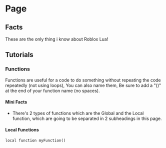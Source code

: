 # Page
## Facts
These are the only thing i know about Roblox Lua!
## Tutorials
### Functions
Functions are useful for a code to do something without repeating the code repeatedly (not using loops), You can also name them, Be sure to add a "()" at the end of your function name (no spaces).
#### Mini Facts
- There's 2 types of functions which are the Global and the Local function, which are going to be separated in 2 subheadings in this page.
#### Local Functions
```
local function myFunction()
```
